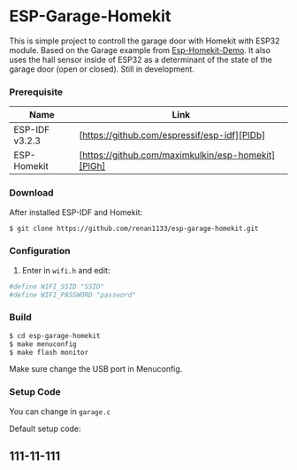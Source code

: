 # ESP-Garage-Homekit

This is simple project to controll the garage door with Homekit with ESP32 module.
Based on the Garage example from [Esp-Homekit-Demo][PlHh].
It also uses the hall sensor inside of ESP32 as a determinant of the state of the garage door (open or closed).
Still in development.

### Prerequisite

| Name | Link |
| ------ | ------ |
| ESP-IDF v3.2.3 | [https://github.com/espressif/esp-idf][PlDb] |
| ESP-Homekit | [https://github.com/maximkulkin/esp-homekit][PlGh] |

### Download

After installed ESP-IDF and Homekit:
```sh
$ git clone https://github.com/renan1133/esp-garage-homekit.git
```

### Configuration

1. Enter in ``wifi.h`` and edit:
```sh
#define WIFI_SSID "SSID"
#define WIFI_PASSWORD "password"
```

### Build 

```sh
$ cd esp-garage-homekit
$ make menuconfig
$ make flash monitor
```
Make sure change the USB port in Menuconfig.

### Setup Code

You can change in ```garage.c``` 

Default setup code:
## 111-11-111

   [PlDb]: <https://github.com/espressif/esp-idf>
   [PlGh]: <https://github.com/maximkulkin/esp-homekit>
   [PlHh]: <https://github.com/maximkulkin/esp-homekit-demo>